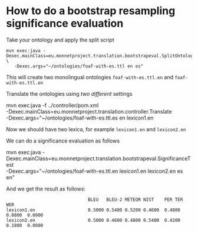 How to do a bootstrap resampling significance evaluation
========================================================

Take your ontology and apply the split script

    mvn exec:java -Dexec.mainClass=eu.monnetproject.translation.bootstrapeval.SplitOntology \
       -Dexec.args="~/ontologies/foaf-with-es.ttl en es"

This will create two monolingual ontologies `foaf-with-es.ttl.en` and `foaf-with-es.ttl.en`

Translate the ontologies using _two different_ settings

   mvn exec:java -f ../controller/pom.xml                               \
     -Dexec.mainClass=eu.monnetproject.translation.controller.Translate \
     -Dexec.args="~/ontologies/foaf-with-es.ttl.es en lexicon1.en

Now we should have two lexica, for example `lexicon1.en` and `lexicon2.en`

We can do a significance evaluation as follows

   mvn exec:java -Dexec.mainClass=eu.monnetproject.translation.bootstrapeval.SignificanceTest \
     -Dexec.args="~/ontologies/foaf-with-es.ttl.en lexicon1.en lexicon2.en es en"

And we get the result as follows:

                                   BLEU	  BLEU-2 METEOR	NIST	PER	TER	WER	
    lexicon1.en                    0.5000 0.5400 0.5200	0.4600	0.4800	0.0800	0.0000	
    lexicon2.en                    0.5000 0.4600 0.4800	0.5400	0.4200	0.1800	0.0000	



